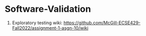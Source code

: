 # Software-Validation
1. Exploratory testing
wiki: https://github.com/McGill-ECSE429-Fall2022/assignment-1-asgn-10/wiki
